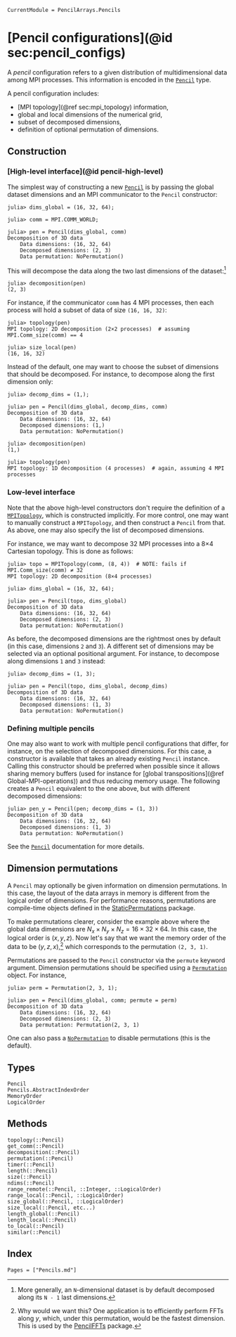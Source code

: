 ```@meta
CurrentModule = PencilArrays.Pencils
```

# [Pencil configurations](@id sec:pencil_configs)

A *pencil* configuration refers to a given distribution of multidimensional
data among MPI processes.
This information is encoded in the [`Pencil`](@ref) type.

A pencil configuration includes:
- [MPI topology](@ref sec:mpi_topology) information,
- global and local dimensions of the numerical grid,
- subset of decomposed dimensions,
- definition of optional permutation of dimensions.

## Construction

### [High-level interface](@id pencil-high-level)

The simplest way of constructing a new [`Pencil`](@ref) is by passing the
global dataset dimensions and an MPI communicator to the `Pencil` constructor:

```julia-repl
julia> dims_global = (16, 32, 64);

julia> comm = MPI.COMM_WORLD;

julia> pen = Pencil(dims_global, comm)
Decomposition of 3D data
    Data dimensions: (16, 32, 64)
    Decomposed dimensions: (2, 3)
    Data permutation: NoPermutation()
```

This will decompose the data along the two last dimensions of the dataset:[^1]

```julia-repl
julia> decomposition(pen)
(2, 3)
```

For instance, if the communicator `comm` has 4 MPI processes, then each process will hold a subset of data of size `(16, 16, 32)`:

```julia-repl
julia> topology(pen)
MPI topology: 2D decomposition (2×2 processes)  # assuming MPI.Comm_size(comm) == 4

julia> size_local(pen)
(16, 16, 32)
```

Instead of the default, one may want to choose the subset of dimensions that
should be decomposed.
For instance, to decompose along the first dimension only:

```julia-repl
julia> decomp_dims = (1,);

julia> pen = Pencil(dims_global, decomp_dims, comm)
Decomposition of 3D data
    Data dimensions: (16, 32, 64)
    Decomposed dimensions: (1,)
    Data permutation: NoPermutation()

julia> decomposition(pen)
(1,)

julia> topology(pen)
MPI topology: 1D decomposition (4 processes)  # again, assuming 4 MPI processes
```


### Low-level interface

Note that the above high-level constructors don't require the definition of
a [`MPITopology`](@ref), which is constructed implicitly.
For more control, one may want to manually construct a `MPITopology`, and then construct a `Pencil` from that.
As above, one may also specify the list of decomposed dimensions.

For instance, we may want to decompose 32 MPI processes into a 8×4 Cartesian
topology.
This is done as follows:

```julia-repl
julia> topo = MPITopology(comm, (8, 4))  # NOTE: fails if MPI.Comm_size(comm) ≠ 32
MPI topology: 2D decomposition (8×4 processes)

julia> dims_global = (16, 32, 64);

julia> pen = Pencil(topo, dims_global)
Decomposition of 3D data
    Data dimensions: (16, 32, 64)
    Decomposed dimensions: (2, 3)
    Data permutation: NoPermutation()
```

As before, the decomposed dimensions are the rightmost ones by default (in this
case, dimensions `2` and `3`). A different set of dimensions may be
selected via an optional positional argument.
For instance, to decompose along dimensions `1` and `3` instead:

```julia-repl
julia> decomp_dims = (1, 3);

julia> pen = Pencil(topo, dims_global, decomp_dims)
Decomposition of 3D data
    Data dimensions: (16, 32, 64)
    Decomposed dimensions: (1, 3)
    Data permutation: NoPermutation()
```

### Defining multiple pencils

One may also want to work with multiple pencil configurations that differ, for
instance, on the selection of decomposed dimensions.
For this case, a constructor is available that takes an already existing
`Pencil` instance.
Calling this constructor should be preferred when possible since it allows
sharing memory buffers (used for instance for [global transpositions](@ref
Global-MPI-operations)) and thus reducing memory usage.
The following creates a `Pencil` equivalent to the one above, but with
different decomposed dimensions:

```julia-repl
julia> pen_y = Pencil(pen; decomp_dims = (1, 3))
Decomposition of 3D data
    Data dimensions: (16, 32, 64)
    Decomposed dimensions: (1, 3)
    Data permutation: NoPermutation()
```

See the [`Pencil`](@ref) documentation for more details.

## Dimension permutations

A `Pencil` may optionally be given information on dimension permutations.
In this case, the layout of the data arrays in memory is different from the
logical order of dimensions.
For performance reasons, permutations are compile-time objects defined in the
[StaticPermutations](https://github.com/jipolanco/StaticPermutations.jl)
package.

To make permutations clearer, consider the example above where the global data
dimensions are $N_x × N_y × N_z = 16 × 32 × 64$.
In this case, the logical order is $(x, y, z)$.
Now let's say that we want the memory order of the data to be $(y, z, x)$,[^2]
which corresponds to the permutation `(2, 3, 1)`.

Permutations are passed to the `Pencil` constructor via the `permute` keyword
argument.
Dimension permutations should be specified using a
[`Permutation`](https://jipolanco.github.io/StaticPermutations.jl/stable/#StaticPermutations.Permutation)
object.
For instance,

```julia-repl
julia> perm = Permutation(2, 3, 1);

julia> pen = Pencil(dims_global, comm; permute = perm)
Decomposition of 3D data
    Data dimensions: (16, 32, 64)
    Decomposed dimensions: (2, 3)
    Data permutation: Permutation(2, 3, 1)
```

One can also pass a
[`NoPermutation`](https://jipolanco.github.io/StaticPermutations.jl/stable/#StaticPermutations.NoPermutation)
to disable permutations (this is the default).

## Types

```@docs
Pencil
Pencils.AbstractIndexOrder
MemoryOrder
LogicalOrder
```

## Methods

```@docs
topology(::Pencil)
get_comm(::Pencil)
decomposition(::Pencil)
permutation(::Pencil)
timer(::Pencil)
length(::Pencil)
size(::Pencil)
ndims(::Pencil)
range_remote(::Pencil, ::Integer, ::LogicalOrder)
range_local(::Pencil, ::LogicalOrder)
size_global(::Pencil, ::LogicalOrder)
size_local(::Pencil, etc...)
length_global(::Pencil)
length_local(::Pencil)
to_local(::Pencil)
similar(::Pencil)
```

## Index

```@index
Pages = ["Pencils.md"]
```

[^1]:
    More generally, an ``N``-dimensional dataset is by default decomposed along its ``N - 1`` last dimensions.

[^2]:
    Why would we want this?
    One application is to efficiently perform FFTs along $y$, which, under
    this permutation, would be the fastest dimension.
    This is used by the [PencilFFTs](https://github.com/jipolanco/PencilFFTs.jl) package.
